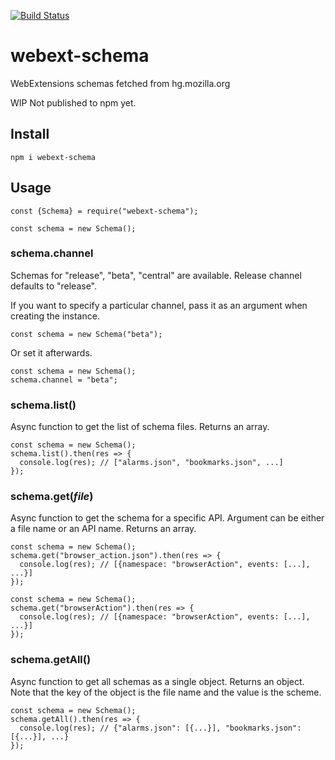 [![Build Status](https://travis-ci.org/asamuzaK/webext-schema.svg?branch=master)](https://travis-ci.org/asamuzaK/webext-schema)

# webext-schema

WebExtensions schemas fetched from hg.mozilla.org

WIP
Not published to npm yet.

## Install

```
npm i webext-schema
```

## Usage

```
const {Schema} = require("webext-schema");

const schema = new Schema();
```

### schema.channel

Schemas for "release", "beta", "central" are available.
Release channel defaults to "release".

If you want to specify a particular channel, pass it as an argument when creating the instance.

```
const schema = new Schema("beta");
```

Or set it afterwards.

```
const schema = new Schema();
schema.channel = "beta";
```

### schema.list()

Async function to get the list of schema files.
Returns an array.

```
const schema = new Schema();
schema.list().then(res => {
  console.log(res); // ["alarms.json", "bookmarks.json", ...]
});
```

### schema.get(<var>file</var>)

Async function to get the schema for a specific API.
Argument can be either a file name or an API name.
Returns an array.

```
const schema = new Schema();
schema.get("browser_action.json").then(res => {
  console.log(res); // [{namespace: "browserAction", events: [...], ...}]
});
```

```
const schema = new Schema();
schema.get("browserAction").then(res => {
  console.log(res); // [{namespace: "browserAction", events: [...], ...}]
});
```

### schema.getAll()

Async function to get all schemas as a single object.
Returns an object.
Note that the key of the object is the file name and the value is the scheme.

```
const schema = new Schema();
schema.getAll().then(res => {
  console.log(res); // {"alarms.json": [{...}], "bookmarks.json": [{...}], ...}
});
```
